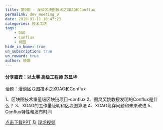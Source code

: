 ```yaml
---
title: 第9期 - 漫谈区块图技术之XDAG和Conflux
permalink: dev_meeting_9
date: 2019-01-11 10:47:23
categories: 技术工坊
tags: 
    - DAG
    - Conflux
    - 树图
hide_in_home: true
un_subscription: true
un_reward: true
author: 晓娜
---
```


#### 分享嘉宾：以太零 高级工程师 苏显华

话题：漫谈区块图技术之XDAG和Conflux

1、区块图技术重量级区块链项目-conflux
2、图灵奖姚教授发明的Conflux是什么？
3、XDAG的工作量证明和区块图算法
4、XDAG现存问题和未来改进
5、Conflux特性和发布时间


[点击下载PPT](https://img.learnblockchain.cn/pdf/xdag_conflux.pdf) 及 [现场视频](https://m.qlchat.com/live/channel/channelPage/2000003282116880.htm)
